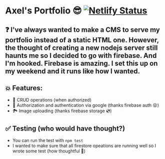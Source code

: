 # Axel's Portfolio 😎 [![Netlify Status](https://api.netlify.com/api/v1/badges/925c5301-6b7e-475c-806f-488e94e4f094/deploy-status)](https://app.netlify.com/sites/axelportfolio/deploys)
## ❓ I've always wanted to make a CMS to serve my portfolio instead of a static HTML one. However, the thought of creating a new nodejs server still haunts me so I decided to go with firebase. And I'm hooked. Firebase is amazing. I set this up on my weekend and it runs like how I wanted.
## 💥 Features:
  - 🎉 CRUD operations (when authorized) 
  - 🔐 Authorization and authentication via google (thanks firebase auth 😝)
  - 🏞️ Image uploading (thanks firebase storage 💿)
## ✅ Testing (who would have thought?)
  - You can run the test with `npm test`
  - I wanted to make sure that all firestore opeations are running well so I wrote some test (how thoughtful 😤)
